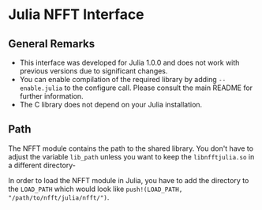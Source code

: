 Julia NFFT Interface
====================

General Remarks
---------------

* This interface was developed for Julia 1.0.0 and does not work with previous versions due to significant changes.
* You can enable compilation of the required library by adding `--enable.julia` to the configure call. Please consult the main README for further information.
* The C library does not depend on your Julia installation.

Path
-----

The NFFT module contains the path to the shared library. You don't have to adjust the variable `lib_path` unless you want to keep the `libnfftjulia.so` in a different directory-

In order to load the NFFT module in Julia, you have to add the directory to the `LOAD_PATH` which would look like `push!(LOAD_PATH, "/path/to/nfft/julia/nfft/")`.
